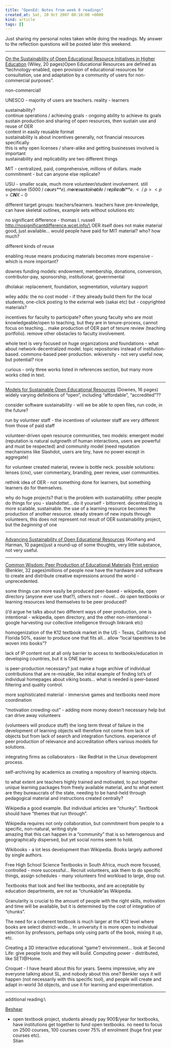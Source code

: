 ```yaml
---
title: "OpenEd: Notes from week 8 readings"
created_at: Sat, 20 Oct 2007 00:10:00 +0000
kind: article
tags: []
---
```


Just sharing my personal notes taken while doing the readings. My answer
to the reflection questions will be posted later this weekend.

* * * * *

[On the Sustainability of Open Educational Resource Initiatives in
Higher
Education](http://www.oecd.org/dataoecd/33/9/38645447.pdf "http://www.oecd.org/dataoecd/33/9/38645447.pdf")
(Wiley, 20 pages)Open Educational Resources are defined as
“technology-enabled, open provision of educational resources for
consultation, use and adaptation by a community of users for
non-commercial purposes”.

non-commercial!

UNESCO - majority of users are teachers. reality - learners

sustainability?\
 continue operations / achieving goals - ongoing ability to achieve its
goals\
 sustain production and sharing of open resources, then sustain use and
reuse of OER\
 content in easily reusable format\
 sustainability is about incentives generally, not financial resources
specifically\
 this is why open licenses / share-alike and getting businesses involved
is important\
 sustainability and replicability are two different things

MIT - centralized, paid, comprehensive, millions of dollars. made
commitment - but can anyone else replicate?

USU - smaller scale, much more volunteer/student involvement. still
expensive
(5000 / *c**o**u**r**s**e*). *m**o**r**e**s**u**s**t**a**i**n**a**b**l**e* / *r**e**p**l**i**c**a**b**l**e*.  \<  / *p* \>  \< *p* \> *C**N**X* − 0

different target groups: teachers/learners. teachers have pre-knowledge,
can have skeletal outlines, example sets without solutions etc

no significant difference - thomas l. russell
http://nosignificantdifference.wcet.info/\
 OER itself does not make material good, just available… would people
have paid for MIT material? who? how much?

different kinds of reuse

enabling reuse means producing materials becomes more expensive - which
is more important?

downes funding models: endowment, membership, donations, conversion,
contributor-pay, sponsorship, institutional, governmental

dholakai: replacement, foundation, segmentation, voluntary support

wiley adds: the no cost model - if they already build them for the local
students, one-click posting to the external web (sakai etc) but -
copyrighted materials?

incentives for faculty to participate? often young faculty who are most
knowledgeable/open to teaching, but they are in tenure-process, cannot
focus on teaching… make production of OER part of tenure review
(teaching portfolio). remove other obstacles to faculty involvement.

whole text is very focused on huge organizations and foundations - what
about network-decentralized model. topic repositories instead of
institution-based. commons-based peer production. wikiversity - not very
useful now, but potential? rice

curious - only three works listed in references section, but many more
works cited in text.

* * * * *

[Models for Sustainable Open Educational
Resources](http://ijklo.org/Volume3/IJKLOv3p029-044Downes.pdf "http://ijklo.org/Volume3/IJKLOv3p029-044Downes.pdf")
(Downes, 16 pages)\
 widely varying definitions of “open”, including “affordable”,
“accredited”??

consider software sustainability - will we be able to open files, run
code, in the future?

run by volunteer staff - the incentives of volunteer staff are very
different from those of paid staff

volunteer-driven open resource communities, two models: emergent model
(reputation is natural outgrowth of human interactions, users are
powerful and must be respected) and community model (need reputation
mechanisms like Slashdot, users are tiny, have no power except in
aggregate)

for volunteer created material, review is bottle neck. possible
solutions: lenses (cnx), user commentary, branding, peer review, user
communities.

rethink idea of OER - not something done for learners, but something
learners do for themselves.

why do huge projects? that is the problem with sustainability. other
people do things for you - slashdottet… do it yourself - bittorrent.
decentralizing is more scalable, sustainable. the use of a learning
resource becomes the production of another resource. steady stream of
new inputs through volunteers, this does not represent not result of OER
sustainability project, but the *beginning* of one

* * * * *

[Advancing Sustainability of Open Educational
Resources](http://proceedings.informingscience.org/InSITE2007/IISITv4p535-544Kooh275.pdf "http://proceedings.informingscience.org/InSITE2007/IISITv4p535-544Kooh275.pdf")
(Koohang and Harman, 10 pages)just a round-up of some thoughts, very
little substance, not very useful.

* * * * *

[Common Wisdom: Peer Production of Educational
Materials](http://www.benkler.org/Common_Wisdom.pdf "http://www.benkler.org/Common_Wisdom.pdf")
[Print
version](http://www.lulu.com/content/162436 "http://www.lulu.com/content/162436")
(Benkler, 32 pages)millions of people now have the hardware and software
to create and distribute creative expressions around the world -
unprecedented.

some things can more easily be produced peer-based - wikipedia, open
directory (anyone ever use that?), others not - novel… do open textbooks
or learning resources lend themselves to be peer produced?

(i’d argue he talks about two different ways of peer production, one is
intentional - wikipedia, open directory, and the other non-intentional -
google harvesting our collective intelligence through linkrank etc)

homogenization of the K12 textbook market in the US - Texas, California
and Florida 50%, easier to produce one that fits all… allow “local
tapestries to be woven into books”?

lack of IP content not at all only barrier to access to
textbooks/education in developing countries, but it is ONE barrier

is peer-production necessary? just make a huge archive of individual
contributions that are re-mixable, like initial example of finding lot’s
of individual homepages about viking boats… what is needed is peer-based
filtering and quality control.

more sophisticated material - immersive games and textbooks need more
coordination

“motivation crowding-out” - adding more money doesn’t necessary help but
can drive away volunteers

(volunteers will produce stuff) the long term threat of failure in the
development of learning objects will therefore not come from lack of
objects but from lack of search and integration functions. experience of
peer production of relevance and accreditation offers various models for
solutions.

integrating firms as collaborators - like RedHat in the Linux
development process.

self-archiving by academics as creating a repository of learning
objects.

to what extent are teachers highly trained and motivated, to put
together unique learning packages from freely available material, and to
what extent are they bureaucrats of the state, needing to be hand-held
through pedagogical material and instructions created centrally?

Wikipedia a good example. But individual articles are “chunky”. Textbook
should have “themes that run through”.

Wikipedia requires not only collaboration, but commitment from people to
a specific, non-natural, writing style\
 amazing that this can happen in a “community” that is so heterogenous
and geographically dispersed, but yet social norms seem to hold.

Wikibooks - a lot less development than Wikipedia. Books largely
authored by single authors.

Free High School Science Textbooks in South Africa, much more focused,
controlled - more successful… Recruit volunteers, ask them to do
specific things, assign schedules - many volunteers find workload to
large, drop out.

Textbooks that look and feel like textbooks, and are acceptable by
education departments, are not as “chunkable”as Wikipedia.

Granularity is crucial to the amount of people with the right skills,
motivation and time will be available, but it is determined by the cost
of integration of “chunks”.

The need for a coherent textbook is much larger at the K12 level where
books are select district-wide… In university it is more open to
individual selection by professors, perhaps only using parts of the
book, mixing it up, etc.

Creating a 3D interactive educational “game”/ environment… look at
Second Life: give people tools and they will build. Computing power -
distributed, like SETI@Home.

Croquet - I have heard about this for years. Seems impressive, why are
everyone talking about SL, and nobody about this one? Benkler says it
will happen (not necessarily with this specific tool), and people will
create and adapt in-world 3d objects, and use it for learning and
experimentation.

* * * * *

additional reading:\

[Beshear](http://cosl.usu.edu/media/presentations/opened2005/OpenEd2005-Beshears.ppt)
- open textbook project, students already pay 900\$/year for textbooks,
have institutions get together to fund open textbooks. no need to focus
on 2500 courses, 100 courses cover 75% of enrolment (huge first year
courses etc).\
 Stian
